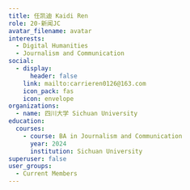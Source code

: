 ```yaml
---
title: 任凯迪 Kaidi Ren
role: 20-新闻JC
avatar_filename: avatar
interests:
  - Digital Humanities
  - Journalism and Communication
social:
  - display:
      header: false
    link: mailto:carrieren0126@163.com
    icon_pack: fas
    icon: envelope
organizations:
  - name: 四川大学 Sichuan University
education:
  courses:
    - course: BA in Journalism and Communication
      year: 2024
      institution: Sichuan University
superuser: false
user_groups:
  - Current Members
---
```

